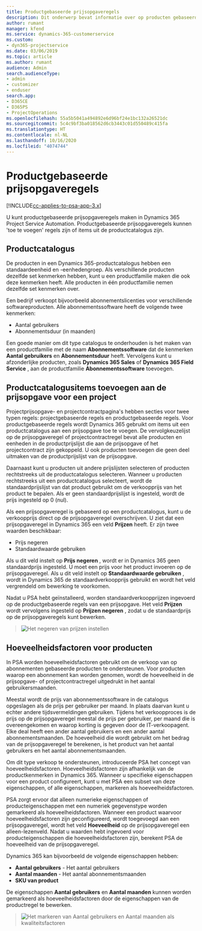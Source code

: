 ```yaml
---
title: Productgebaseerde prijsopgaveregels
description: Dit onderwerp bevat informatie over op producten gebaseerde prijsopgaveregels.
author: rumant
manager: kfend
ms.service: dynamics-365-customerservice
ms.custom:
- dyn365-projectservice
ms.date: 03/06/2019
ms.topic: article
ms.author: rumant
audience: Admin
search.audienceType:
- admin
- customizer
- enduser
search.app:
- D365CE
- D365PS
- ProjectOperations
ms.openlocfilehash: 55a5b5041a494892e6d96bf24e1bc132a26521dc
ms.sourcegitcommit: 5c4c9bf3ba018562d6cb3443c01d550489c415fa
ms.translationtype: HT
ms.contentlocale: nl-NL
ms.lasthandoff: 10/16/2020
ms.locfileid: "4074744"
---
```

# <a name="product-based-quote-lines"></a>Productgebaseerde prijsopgaveregels

[!INCLUDE[cc-applies-to-psa-app-3.x](../includes/cc-applies-to-psa-app-3x.md)]


U kunt productgebaseerde prijsopgaveregels maken in Dynamics 365 Project Service Automation. Productgebaseerde prijsopgaveregels kunnen 'toe te voegen' regels zijn of items uit de productcatalogus zijn.

## <a name="product-catalog"></a>Productcatalogus

De producten in een Dynamics 365-productcatalogus hebben een standaardeenheid en -eenhedengroep. Als verschillende producten dezelfde set kenmerken hebben, kunt u een productfamilie maken die ook deze kenmerken heeft. Alle producten in één productfamilie nemen dezelfde set kenmerken over.

Een bedrijf verkoopt bijvoorbeeld abonnementslicenties voor verschillende softwareproducten. Alle abonnementssoftware heeft de volgende twee kenmerken:

- Aantal gebruikers 
- Abonnementsduur (in maanden)

Een goede manier om dit type catalogus te onderhouden is het maken van een productfamilie met de naam **Abonnementssoftware** dat de kenmerken **Aantal gebruikers** en **Abonnementsduur** heeft. Vervolgens kunt u afzonderlijke producten, zoals **Dynamics 365 Sales** of **Dynamics 365 Field Service** , aan de productfamilie **Abonnementssoftware** toevoegen.

## <a name="adding-product-catalog-items-to-a-project-quote"></a>Productcatalogusitems toevoegen aan de prijsopgave voor een project

Projectprijsopgave- en projectcontractpagina's hebben secties voor twee typen regels: projectgebaseerde regels en productgebaseerde regels. Voor productgebaseerde regels wordt Dynamics 365 gebruikt om items uit een productcatalogus aan een prijsopgave toe te voegen. De vervolgkeuzelijst op de prijsopgaveregel of projectcontractregel bevat alle producten en eenheden in de productprijslijst die aan de prijsopgave of het projectcontract zijn gekoppeld. U ook producten toevoegen die geen deel uitmaken van de productprijslijst van de prijsopgave.

Daarnaast kunt u producten uit andere prijslijsten selecteren of producten rechtstreeks uit de productcatalogus selecteren. Wanneer u producten rechtstreeks uit een productcatalogus selecteert, wordt de standaardprijslijst van dat product gebruikt om de verkoopprijs van het product te bepalen. Als er geen standaardprijslijst is ingesteld, wordt de prijs ingesteld op 0 (nul).

Als een prijsopgaveregel is gebaseerd op een productcatalogus, kunt u de verkoopprijs direct op de prijsopgaveregel overschrijven. U ziet dat een prijsopgaveregel in Dynamics 365 een veld **Prijzen** heeft. Er zijn twee waarden beschikbaar:

- Prijs negeren  
- Standaardwaarde gebruiken

Als u dit veld instelt op **Prijs negeren** , wordt er in Dynamics 365 geen standaardprijs ingesteld. U moet een prijs voor het product invoeren op de prijsopgaveregel. Als u dit veld instelt op **Standaardwaarde gebruiken** , wordt in Dynamics 365 de standaardverkoopprijs gebruikt en wordt het veld vergrendeld om bewerking te voorkomen.

Nadat u PSA hebt geïnstalleerd, worden standaardverkoopprijzen ingevoerd op de productgebaseerde regels van een prijsopgave. Het veld **Prijzen** wordt vervolgens ingesteld op **Prijzen negeren** , zodat u de standaardprijs op de prijsopgaveregels kunt bewerken.

> ![Het negeren van prijzen instellen](media/basic-guide-10.png)
 
## <a name="quantity-factors-for-products"></a>Hoeveelheidsfactoren voor producten

In PSA worden hoeveelheidsfactoren gebruikt om de verkoop van op abonnementen gebaseerde producten te ondersteunen. Voor producten waarop een abonnement kan worden genomen, wordt de hoeveelheid in de prijsopgave- of projectcontractregel uitgedrukt in het aantal gebruikersmaanden.

Meestal wordt de prijs van abonnementssoftware in de catalogus opgeslagen als de prijs per gebruiker per maand. In plaats daarvan kunt u echter andere tijdsvermeldingen gebruiken. Tijdens het verkoopproces is de prijs op de prijsopgaveregel meestal de prijs per gebruiker, per maand die is overeengekomen en waarop korting is gegeven door de IT-verkoopagent. Elke deal heeft een ander aantal gebruikers en een ander aantal abonnementsmaanden. De hoeveelheid die wordt gebruikt om het bedrag van de prijsopgaveregel te berekenen, is het product van het aantal gebruikers en het aantal abonnementsmaanden.

Om dit type verkoop te ondersteunen, introduceerde PSA het concept van hoeveelheidsfactoren. Hoeveelheidsfactoren zijn afhankelijk van de productkenmerken in Dynamics 365. Wanneer u specifieke eigenschappen voor een product configureert, kunt u met PSA een subset van deze eigenschappen, of alle eigenschappen, markeren als hoeveelheidsfactoren.

PSA zorgt ervoor dat alleen numerieke eigenschappen of producteigenschappen met een numeriek gegevenstype worden gemarkeerd als hoeveelheidsfactoren. Wanneer een product waarvoor hoeveelheidsfactoren zijn geconfigureerd, wordt toegevoegd aan een prijsopgaveregel, wordt het veld **Hoeveelheid** op de prijsopgaveregel een alleen-lezenveld. Nadat u waarden hebt ingevoerd voor producteigenschappen die hoeveelheidsfactoren zijn, berekent PSA de hoeveelheid van de prijsopgaveregel.

Dynamics 365 kan bijvoorbeeld de volgende eigenschappen hebben: 

- **Aantal gebruikers** - Het aantal gebruikers 
- **Aantal maanden** - Het aantal abonnementsmaanden
- **SKU van product** 

De eigenschappen **Aantal gebruikers** en **Aantal maanden** kunnen worden gemarkeerd als hoeveelheidsfactoren door de eigenschappen van de productregel te bewerken. 

> ![Het markeren van Aantal gebruikers en Aantal maanden als kwaliteitsfactoren](media/basic-guide-11.png)
 
